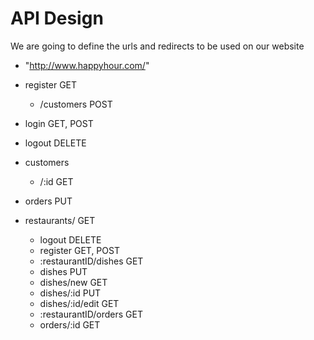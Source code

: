 # API Design
We are going to define the urls and redirects to be used on our website

- "http://www.happyhour.com/"
- register GET
  - /customers POST

- login GET, POST

- logout DELETE
  
- customers 
  - /:id GET


- orders PUT


- restaurants/ GET
  - logout DELETE
  - register GET, POST
  - :restaurantID/dishes GET
  - dishes PUT
  - dishes/new GET
  - dishes/:id PUT
  - dishes/:id/edit GET
  - :restaurantID/orders GET
  - orders/:id GET
